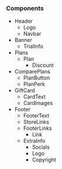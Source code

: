 ### Components
- Header
    - Logo
    - Navbar
- Banner
    - TrialInfo
- Plans
    - Plan
        - Discount
- ComparePlans
    - PlanButton
    - PlanPerk
- GiftCard
    - CardText
    - CardImages
- Footer
    - FooterText
    - StoreLinks
    - FooterLinks
        - Link
    - ExtraInfo
        - Socials
        - Logo
        - Copyright        
